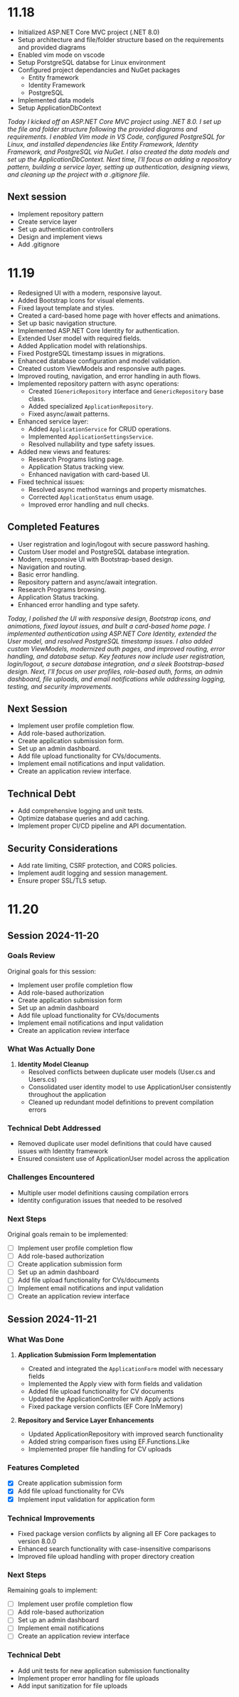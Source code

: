 # 11.18
- Initialized ASP.NET Core MVC project (.NET 8.0)
- Setup architecture and file/folder structure based on the requirements and provided diagrams
- Enabled vim mode on vscode
- Setup PorstgreSQL databse for Linux environment 
- Configured project dependancies and NuGet packages
    - Entity framework
    - Identity Framework
    - PostgreSQL 
- Implemented data models
- Setup ApplicationDbContext

_Today I kicked off an ASP.NET Core MVC project using .NET 8.0. I set up the file and folder structure following the provided diagrams and requirements. I enabled Vim mode in VS Code, configured PostgreSQL for Linux, and installed dependencies like Entity Framework, Identity Framework, and PostgreSQL via NuGet. I also created the data models and set up the ApplicationDbContext. Next time, I'll focus on adding a repository pattern, building a service layer, setting up authentication, designing views, and cleaning up the project with a .gitignore file._

## Next session
- Implement repository pattern
- Create service layer
- Set up authentication controllers
- Design and implement views
- Add .gitignore 

# 11.19  
- Redesigned UI with a modern, responsive layout.  
- Added Bootstrap Icons for visual elements.  
- Fixed layout template and styles.  
- Created a card-based home page with hover effects and animations.  
- Set up basic navigation structure.  
- Implemented ASP.NET Core Identity for authentication.  
- Extended User model with required fields.  
- Added Application model with relationships.  
- Fixed PostgreSQL timestamp issues in migrations.  
- Enhanced database configuration and model validation.  
- Created custom ViewModels and responsive auth pages.  
- Improved routing, navigation, and error handling in auth flows.  
- Implemented repository pattern with async operations:  
  - Created `IGenericRepository` interface and `GenericRepository` base class.  
  - Added specialized `ApplicationRepository`.  
  - Fixed async/await patterns.  
- Enhanced service layer:  
  - Added `ApplicationService` for CRUD operations.  
  - Implemented `ApplicationSettingsService`.  
  - Resolved nullability and type safety issues.  
- Added new views and features:  
  - Research Programs listing page.  
  - Application Status tracking view.  
  - Enhanced navigation with card-based UI.  
- Fixed technical issues:  
  - Resolved async method warnings and property mismatches.  
  - Corrected `ApplicationStatus` enum usage.  
  - Improved error handling and null checks.  

## Completed Features  
- User registration and login/logout with secure password hashing.  
- Custom User model and PostgreSQL database integration.  
- Modern, responsive UI with Bootstrap-based design.  
- Navigation and routing.  
- Basic error handling.  
- Repository pattern and async/await integration.  
- Research Programs browsing.  
- Application Status tracking.  
- Enhanced error handling and type safety.  


_Today, I polished the UI with responsive design, Bootstrap icons, and animations, fixed layout issues, and built a card-based home page. I implemented authentication using ASP.NET Core Identity, extended the User model, and resolved PostgreSQL timestamp issues. I also added custom ViewModels, modernized auth pages, and improved routing, error handling, and database setup. Key features now include user registration, login/logout, a secure database integration, and a sleek Bootstrap-based design. Next, I'll focus on user profiles, role-based auth, forms, an admin dashboard, file uploads, and email notifications while addressing logging, testing, and security improvements._

## Next Session
- Implement user profile completion flow.  
- Add role-based authorization.  
- Create application submission form.  
- Set up an admin dashboard.  
- Add file upload functionality for CVs/documents.  
- Implement email notifications and input validation.  
- Create an application review interface.  

## Technical Debt  
- Add comprehensive logging and unit tests.  
- Optimize database queries and add caching.  
- Implement proper CI/CD pipeline and API documentation.  

## Security Considerations  
- Add rate limiting, CSRF protection, and CORS policies.  
- Implement audit logging and session management.  
- Ensure proper SSL/TLS setup.  


# 11.20

## Session 2024-11-20

### Goals Review
Original goals for this session:
- Implement user profile completion flow
- Add role-based authorization
- Create application submission form
- Set up an admin dashboard
- Add file upload functionality for CVs/documents
- Implement email notifications and input validation
- Create an application review interface

### What Was Actually Done
1. **Identity Model Cleanup**
   - Resolved conflicts between duplicate user models (User.cs and Users.cs)
   - Consolidated user identity model to use ApplicationUser consistently throughout the application
   - Cleaned up redundant model definitions to prevent compilation errors

### Technical Debt Addressed
- Removed duplicate user model definitions that could have caused issues with Identity framework
- Ensured consistent use of ApplicationUser model across the application

### Challenges Encountered
- Multiple user model definitions causing compilation errors
- Identity configuration issues that needed to be resolved

### Next Steps
Original goals remain to be implemented:
- [ ] Implement user profile completion flow
- [ ] Add role-based authorization
- [ ] Create application submission form
- [ ] Set up an admin dashboard
- [ ] Add file upload functionality for CVs/documents
- [ ] Implement email notifications and input validation
- [ ] Create an application review interface

## Session 2024-11-21

### What Was Done
1. **Application Submission Form Implementation**
   - Created and integrated the `ApplicationForm` model with necessary fields
   - Implemented the Apply view with form fields and validation
   - Added file upload functionality for CV documents
   - Updated the ApplicationController with Apply actions
   - Fixed package version conflicts (EF Core InMemory)

2. **Repository and Service Layer Enhancements**
   - Updated ApplicationRepository with improved search functionality
   - Added string comparison fixes using EF.Functions.Like
   - Implemented proper file handling for CV uploads

### Features Completed
- [x] Create application submission form
- [x] Add file upload functionality for CVs
- [x] Implement input validation for application form

### Technical Improvements
- Fixed package version conflicts by aligning all EF Core packages to version 8.0.0
- Enhanced search functionality with case-insensitive comparisons
- Improved file upload handling with proper directory creation

### Next Steps
Remaining goals to implement:
- [ ] Implement user profile completion flow
- [ ] Add role-based authorization
- [ ] Set up an admin dashboard
- [ ] Implement email notifications
- [ ] Create an application review interface

### Technical Debt
- Add unit tests for new application submission functionality
- Implement proper error handling for file uploads
- Add input sanitization for file uploads
